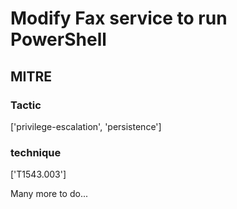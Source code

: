 # Modify Fax service to run PowerShell

## MITRE

### Tactic
['privilege-escalation', 'persistence']

### technique
['T1543.003']

Many more to do...
